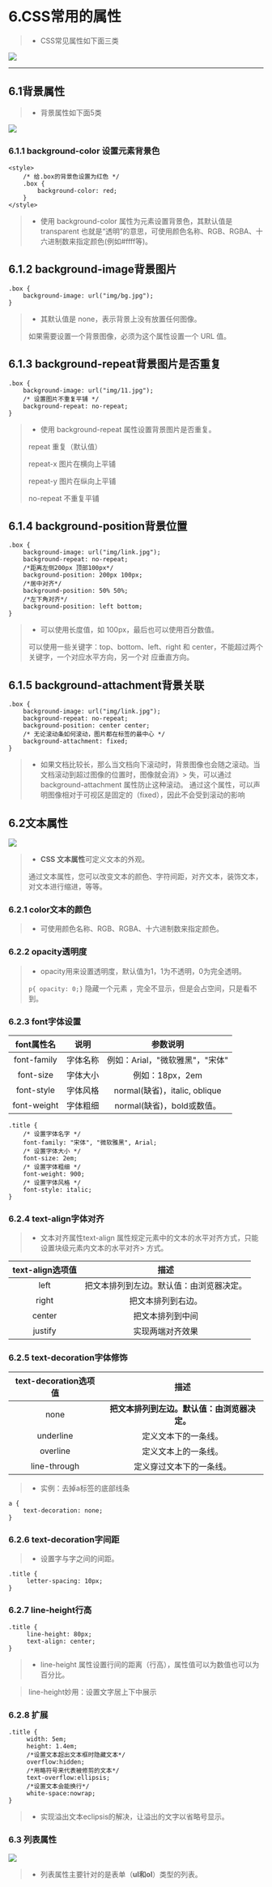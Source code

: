 # 6.CSS常用的属性

> * CSS常见属性如下面三类

![](/assets/CSSchangyongshuxingg.png)

---

## 6.1背景属性

> * 背景属性如下面5类

![](/assets/beijingshuxing.png)

### 6.1.1 background-color 设置元素背景色

```
<style>
    /* 给.box的背景色设置为红色 */
    .box {
        background-color: red;
    }
</style>
```

> * 使用 background-color 属性为元素设置背景色，其默认值是 transparent 也就是“透明”的意思，可使用颜色名称、RGB、RGBA、十六进制数来指定颜色\(例如\#ffff等\)。

## 6.1.2 background-image背景图片

```
.box {
    background-image: url("img/bg.jpg");
}
```

> * 其默认值是 none，表示背景上没有放置任何图像。
>
> 如果需要设置一个背景图像，必须为这个属性设置一个 URL 值。

## 6.1.3 background-repeat背景图片是否重复

```
.box {
    background-image: url("img/11.jpg");
    /* 设置图片不重复平铺 */
    background-repeat: no-repeat;
}
```

> * 使用 background-repeat 属性设置背景图片是否重复。
>
> repeat 重复（默认值）
>
> repeat-x 图片在横向上平铺
>
> repeat-y 图片在纵向上平铺
>
> no-repeat 不重复平铺

## 6.1.4 background-position背景位置

```
.box {
    background-image: url("img/link.jpg");
    background-repeat: no-repeat;
    /*距离左侧200px 顶部100px*/
    background-position: 200px 100px;
    /*居中对齐*/
    background-position: 50% 50%;
    /*左下角对齐*/
    background-position: left bottom;
}
```

> * 可以使用长度值，如 100px，最后也可以使用百分数值。
>
> 可以使用一些关键字：top、bottom、left、right 和 center，不能超过两个关键字，一个对应水平方向，另一个对 应垂直方向。

## 6.1.5 background-attachment背景关联

```
.box {
    background-image: url("img/link.jpg");
    background-repeat: no-repeat;
    background-position: center center;
    /* 无论滚动条如何滚动，图片都在标签的最中心 */
    background-attachment: fixed;
}
```

> * 如果文档比较长，那么当文档向下滚动时，背景图像也会随之滚动。当文档滚动到超过图像的位置时，图像就会消》&gt; 失，可以通过 background-attachment 属性防止这种滚动。
>   通过这个属性，可以声明图像相对于可视区是固定的（fixed），因此不会受到滚动的影响

## 6.2文本属性

![](/assets/wenbenshuxing.png)

> * **CSS 文本属性**可定义文本的外观。
>
> 通过文本属性，您可以改变文本的颜色、字符间距，对齐文本，装饰文本，对文本进行缩进，等等。

### 6.2.1 color文本的颜色

> * 可使用颜色名称、RGB、RGBA、十六进制数来指定颜色。

### 6.2.2 opacity透明度

> * opacity用来设置透明度，默认值为1，1为不透明，0为完全透明。
>
> `p{ opacity: 0;}` 隐藏一个元素 ，完全不显示，但是会占空间，只是看不到。

### 6.2.3 font字体设置
> 
| font属性名 | 说明 | 参数说明 |
| :---: | :---: | :---: |
| font-family | 字体名称 |例如：Arial，"微软雅黑"，"宋体" |
| font-size | 字体大小 | 例如：18px，2em |
| font-style | 字体风格 | normal(缺省)，italic, oblique|
| font-weight | 字体粗细 | normal(缺省)，bold或数值。 |


```
.title {
    /* 设置字体名字 */
    font-family: "宋体", "微软雅黑", Arial;
    /* 设置字体大小 */
    font-size: 2em;
    /* 设置字体粗细 */
    font-weight: 900;
    /* 设置字体风格 */
    font-style: italic;
}
```
### 6.2.4 text-align字体对齐
> * 文本对齐属性text-align 属性规定元素中的文本的水平对齐方式，只能设置块级元素内文本的水平对齐> 方式。
> 
| text-align选项值 | 描述 |
| :---: | :---: | 
| left | 把文本排列到左边。默认值：由浏览器决定。 |
| right | 把文本排列到右边。 |
| center | 把文本排列到中间 | 
| justify | 实现两端对齐效果 | 

### 6.2.5 text-decoration字体修饰

| text-decoration选项值 | 描述 |
| :---: | :---: | 
| none | **把文本排列到左边。默认值：由浏览器决定。** |
| underline | 定义文本下的一条线。 |
| overline | 定义文本上的一条线。 | 
| line-through |定义穿过文本下的一条线。 | 

> * 实例：去掉a标签的底部线条

```
a {
    text-decoration: none;
}

```

### 6.2.6 text-decoration字间距
> * 设置字与字之间的间距。


```
.title {
     letter-spacing: 10px;
}
```

### 6.2.7 line-height行高


```
.title {
     line-height: 80px;
     text-align: center;
}
```

> * line-height 属性设置行间的距离（行高），属性值可以为数值也可以为百分比。

> line-height妙用：设置文字居上下中展示

### 6.2.8 扩展

```
.title {
     width: 5em;
     height: 1.4em;
     /*设置文本超出文本框时隐藏文本*/
     overflow:hidden;
     /*用略符号来代表被修剪的文本*/
     text-overflow:ellipsis;
     /*设置文本会能换行*/
     white-space:nowrap;
}
```
> * 实现溢出文本eclipsis的解决，让溢出的文字以省略号显示。


### 6.3 列表属性
![](/assets/liebiaoyangshi.png)
> * 列表属性主要针对的是表单（**ul和ol**）类型的列表。
















